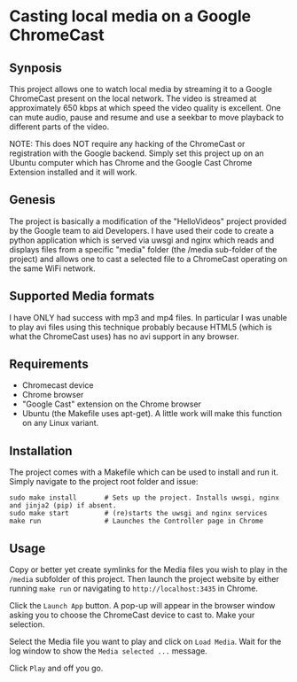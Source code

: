 # Casting local media on a Google ChromeCast

## Synposis

This project allows one to watch local media by streaming it to a Google ChromeCast present on the local network. The video is streamed at approximately 650 kbps at which speed the video quality is excellent. One can mute audio, pause and resume and use a seekbar to move playback to different parts of the video.

NOTE: This does NOT require any hacking of the ChromeCast or registration with the Google backend. Simply set this project up on an Ubuntu computer which has Chrome and the Google Cast Chrome Extension installed and it will work.

## Genesis 

The project is basically a modification of the "HelloVideos" project provided by the Google team to aid Developers. I have used their code to create a python application which is served via uwsgi and nginx which reads and displays files from a specific "media" folder (the /media sub-folder of the project) and allows one to cast a selected file to a ChromeCast operating on the same WiFi network.

## Supported Media formats

I have ONLY had success with mp3 and mp4 files. In particular I was unable to play avi files using this technique probably because HTML5 (which is what the ChromeCast uses) has no avi support in any browser.

## Requirements

- Chromecast device
- Chrome browser
- "Google Cast" extension on the Chrome browser
- Ubuntu (the Makefile uses apt-get). A little work will make this function on any Linux variant.

## Installation

The project comes with a Makefile which can be used to install and run it. Simply navigate to the project root folder and issue:
    
    sudo make install       # Sets up the project. Installs uwsgi, nginx and jinja2 (pip) if absent.
    sudo make start         # (re)starts the uwsgi and nginx services
    make run                # Launches the Controller page in Chrome

## Usage

Copy or better yet create symlinks for the Media files you wish to play in the `/media` subfolder of this project. Then launch the project website by either running `make run` or navigating to `http://localhost:3435` in Chrome.

Click the `Launch App` button. A pop-up will appear in the browser window asking you to choose the ChromeCast device to cast to. Make your selection.

Select the Media file you want to play and click on `Load Media`. Wait for the log window to show the `Media selected ...` message.

Click `Play` and off you go.
